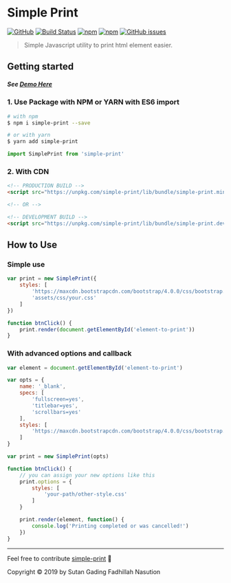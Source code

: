 # Simple Print

[![GitHub](https://img.shields.io/github/license/sutanlab/simple-print)](https://github.com/sutanlab/simple-print) [![Build Status](https://travis-ci.org/sutanlab/simple-print.svg?branch=master)](https://travis-ci.org/sutanlab/simple-print) [![npm](https://img.shields.io/npm/dt/simple-print.svg)](https://www.npmjs.com/package/simple-print) [![npm](https://img.shields.io/bundlephobia/min/simple-print.svg)](https://unpkg.com/simple-print/lib/bundle/simple-print.min.js) [![GitHub issues](https://img.shields.io/github/issues/sutanlab/simple-print.svg)](https://github.com/sutanlab/simple-print/issues)

> Simple Javascript utility to print html element easier.

## Getting started

##### See [Demo Here](https://jsfiddle.net/sutanlab/d72ke1sL)

### 1. Use Package with NPM or YARN with ES6 import

```bash
# with npm
$ npm i simple-print --save

# or with yarn
$ yarn add simple-print
```

```js
import SimplePrint from 'simple-print'
```

### 2. With CDN

```html
<!-- PRODUCTION BUILD -->
<script src="https://unpkg.com/simple-print/lib/bundle/simple-print.min.js"></script>

<!-- OR -->

<!-- DEVELOPMENT BUILD -->
<script src="https://unpkg.com/simple-print/lib/bundle/simple-print.dev.js"></script>
```

## How to Use

### Simple use 
```js
var print = new SimplePrint({
    styles: [
        'https://maxcdn.bootstrapcdn.com/bootstrap/4.0.0/css/bootstrap.min.css',
        'assets/css/your.css'
    ]
})

function btnClick() {
	print.render(document.getElementById('element-to-print'))
}
```

### With advanced options and callback
```js
var element = document.getElementById('element-to-print') 

var opts = {
    name: '_blank',
    specs: [
        'fullscreen=yes',
        'titlebar=yes',
        'scrollbars=yes'
    ],
    styles: [
        'https://maxcdn.bootstrapcdn.com/bootstrap/4.0.0/css/bootstrap.min.css'
    ]
}

var print = new SimplePrint(opts)

function btnClick() {
    // you can assign your new options like this
    print.options = {
        styles: [
            'your-path/other-style.css'
        ]
    }

    print.render(element, function() {
        console.log('Printing completed or was cancelled!')
    })
}
```

---

Feel free to contribute [simple-print](https://github.com/sutanlab/simple-print) 🙂

Copyright © 2019 by Sutan Gading Fadhillah Nasution